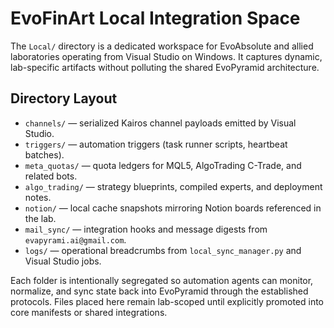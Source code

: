 # EvoFinArt Local Integration Space

The `Local/` directory is a dedicated workspace for EvoAbsolute and allied
laboratories operating from Visual Studio on Windows.  It captures dynamic,
lab-specific artifacts without polluting the shared EvoPyramid architecture.

## Directory Layout

- `channels/` — serialized Kairos channel payloads emitted by Visual Studio.
- `triggers/` — automation triggers (task runner scripts, heartbeat batches).
- `meta_quotas/` — quota ledgers for MQL5, AlgoTrading C-Trade, and related bots.
- `algo_trading/` — strategy blueprints, compiled experts, and deployment notes.
- `notion/` — local cache snapshots mirroring Notion boards referenced in the lab.
- `mail_sync/` — integration hooks and message digests from `evapyrami.ai@gmail.com`.
- `logs/` — operational breadcrumbs from `local_sync_manager.py` and Visual Studio jobs.

Each folder is intentionally segregated so automation agents can monitor,
normalize, and sync state back into EvoPyramid through the established
protocols.  Files placed here remain lab-scoped until explicitly promoted into
core manifests or shared integrations.
